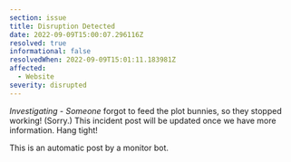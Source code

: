 ```yaml
---
section: issue
title: Disruption Detected
date: 2022-09-09T15:00:07.296116Z
resolved: true
informational: false
resolvedWhen: 2022-09-09T15:01:11.183981Z
affected:
  - Website
severity: disrupted
---
```

*Investigating* - _Someone_ forgot to feed the plot bunnies, so they stopped working! (Sorry.) This incident post will be updated once we have more information. Hang tight!

This is an automatic post by a monitor bot.
        